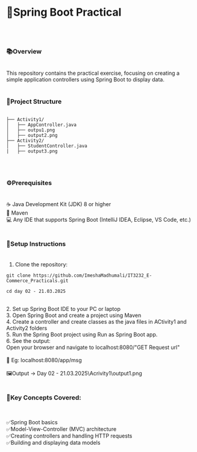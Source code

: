 # 🍃Spring Boot Practical        
<br><br>

### 📚Overview
<br>
This repository contains the practical exercise, focusing on creating a simple application controllers using Spring Boot to display data.
<br><br>

### 📂Project Structure<br>

```

├── Activity1/
│   ├── AppController.java
│   ├── outpu1.png
│   ├── output2.png
├── Activity2/
│   ├── StudentController.java
|   ├── output3.png


```
<br>

### ⚙️Prerequisites<br><br>
☕ Java Development Kit (JDK) 8 or higher<br>
🔧 Maven<br>
💻 Any IDE that supports Spring Boot (IntelliJ IDEA, Eclipse, VS Code, etc.)
<br><br>

### 🚀Setup Instructions<br><br>
1. Clone the repository:

```
git clone https://github.com/ImeshaMadhumali/IT3232_E-Commerce_Practicals.git

cd day 02 - 21.03.2025
```
<br>
2. Set up Spring Boot IDE to your PC or laptop<br>
3. Open Spring Boot and create a project using Maven <br>
4. Create a controller and create classes as the java files in ACtivity1 and Activity2 folders<br>
5. Run the Spring Boot project using Run as Spring Boot app.<br>
6. See the output:<br>
Open your browser and navigate to localhost:8080/"GET Request url"<br><br>
📝 Eg: localhost:8080/app/msg<br><br>
🖼️Output -> Day 02 - 21.03.2025\Acrivity1\output1.png<br><br>

### 🔑Key Concepts Covered:
<br>

✅Spring Boot basics<br>
✅Model-View-Controller (MVC) architecture<br>
✅Creating controllers and handling HTTP requests<br>
✅Building and displaying data models<br>


